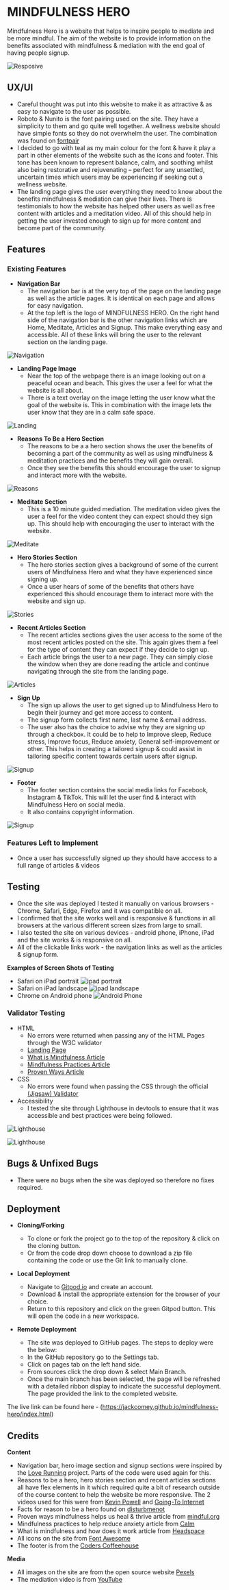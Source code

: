 # MINDFULNESS HERO
Mindfulness Hero is a website that helps to inspire people to mediate and be more mindful. The aim of the website is to provide information on the benefits associated with mindfulness & mediation with the end goal of having people signup. 

![Resposive](assets/readme-images/amiresponsive.png)

## UX/UI
- Careful thought was put into this website to make it as attractive & as easy to navigate to the user as possible. 
- Roboto & Nunito is the font pairing used on the site. They have a simplicity to them and go quite well together. A wellness website should have simple fonts so they do not overwhelm the user. The combination was found on [fontpair](https://www.fontpair.co/all)
- I decided to go with teal as my main colour for the font & have it play a part in other elements of the website such as the icons and footer. This tone has been known to represent balance, calm, and soothing whilst also being restorative and rejuvenating – perfect for any unsettled, uncertain times which users may be experiencing if seeking out a wellness website. 
- The landing page gives the user everything they need to know about the benefits mindfulness & mediation can give their lives. There is testimonials to how the website has helped other users as well as free content with articles and a meditation video. All of this should help in getting the user invested enough to sign up for more content and become part of the community. 

## Features

### Existing Features

- **Navigation Bar**
    -  The navigation bar is at the very top of the page on the landing page as well as the article pages. It is identical on each page and allows for easy navigation. 
    - At the top left is the logo of MINDFULNESS HERO. On the right hand side of the navigation bar is the other navigation links which are Home, Meditate, Articles and Signup. This make everything easy and accessible. All of these links will bring the user to the relevant section on the landing page.

![Navigation](assets/readme-images/navigation.png)

- **Landing Page Image**
    - Near the top of the webpage there is an image looking out on a peaceful ocean and beach. This gives the user a feel for what the website is all about.
    - There is a text overlay on the image letting the user know what the goal of the website is. This in combination with the image lets the user know that they are in a calm safe space. 

![Landing](assets/readme-images/landing-page-image.png)

- **Reasons To Be a Hero Section**
    - The reasons to be a a hero section shows the user the benefits of becoming a part of the community as well as using mindfulness & meditation practices and the benefits they will gain overall. 
    - Once they see the benefits this should encourage the user to signup and interact more with the website. 

![Reasons](assets/readme-images/reasons.png)


- **Meditate Section**
    - This is a 10 minute guided mediation. The meditation video gives the user a feel for the video content they can expect should they sign up. This should help with encouraging the user to interact with the website. 

![Meditate](assets/readme-images/meditate.png)

- **Hero Stories Section**
    - The hero stories section gives a background of some of the current users of Mindfulness Hero and what they have experienced since signing up. 
    - Once a user hears of some of the benefits that others  have experienced this should encourage them to interact more with the website and sign up. 

![Stories](assets/readme-images/stories.png)

- **Recent Articles Section**
    - The recent articles sections gives the user access to the some of the most recent articles posted on the site. This again gives them a feel for the type of content they can expect if they decide to sign up. 
    - Each article brings the user to a new page. They can simply close the window when they are done reading the article and continue navigating through the site from the landing page. 

![Articles](assets/readme-images/articles.png)

- **Sign Up**
    - The sign up allows the user to get signed up to Mindfulness Hero to begin their journey and get more access to content. 
    - The signup form collects first name, last name & email address. 
    - The user also has the choice to advise why they are signing up through a checkbox. It could be to help to Improve sleep, Reduce stress, Improve focus, Reduce anxiety, General self-improvement or other. This helps in creating a tailored signup & could assist in tailoring specific content towards certain users after signup. 

![Signup](assets/readme-images/signup.png)

- **Footer**
    - The footer section contains the social media links for Facebook, Instagram & TikTok. This will let the user find & interact with Mindfulness Hero on social media.
    - It also contains copyright information. 

![Signup](assets/readme-images/footer.png)

### Features Left to Implement
- Once a user has successfully signed up they should have acccess to a full range of articles & videos


## Testing 
- Once the site was deployed I tested it manually on various browsers - Chrome, Safari, Edge, Firefox and it was compatible on all. 
- I confirmed that the site works well and is responsive & functions in all browsers at the various different screen sizes from large to small.
- I also tested the site on various devices - android phone, iPhone, iPad and the site works & is responsive on all. 
- All of the clickable links work - the navigation links as well as the articles & signup form. 

**Examples of Screen Shots of Testing**
- Safari  on iPad portrait
![ipad portrait](assets/readme-images/ipad-portrait.png)
- Safari  on iPad landscape
![ipad landscape](assets/readme-images/ipad-landscape.png)
- Chrome  on Android phone
![Android Phone](assets/readme-images/android.png)

### Validator Testing
- HTML
    - No errors were returned when passing any of the HTML Pages through the W3C validator
    - [Landing Page](https://validator.w3.org/nu/?doc=https%3A%2F%2Fjackcomey.github.io%2Fmindfulness-hero%2Findex.html)
    - [What is Mindfulness Article](https://validator.w3.org/nu/?doc=https%3A%2F%2Fjackcomey.github.io%2Fmindfulness-hero%2Fmindfulness.html)
    - [Mindfulness Practices Article](https://validator.w3.org/nu/?doc=https%3A%2F%2Fjackcomey.github.io%2Fmindfulness-hero%2Fpractices.html)
    - [Proven Ways Article](https://validator.w3.org/nu/?doc=https%3A%2F%2Fjackcomey.github.io%2Fmindfulness-hero%2Fproven.html)
- CSS 
    - No errors were found when passing the CSS through the official [(Jigsaw) Validator](https://jigsaw.w3.org/css-validator/validator?uri=https%3A%2F%2Fjackcomey.github.io%2Fmindfulness-hero%2Fassets%2Fcss%2Fstyle.css&profile=css3svg&usermedium=all&warning=1&vextwarning=&lang=en)
- Accessibility
    - I tested the site through Lighthouse in devtools to ensure that it was accessible and best practices were being followed. 

![Lighthouse](assets/readme-images/lighthouse.png)

![Lighthouse](assets/readme-images/accessibility.png)


## Bugs & Unfixed Bugs
- There were no bugs when the site was deployed so therefore no fixes required. 

## Deployment 
- **Cloning/Forking**
    - To clone or fork the project go to the top of the repository & click on the cloning button. 
    - Or from the code drop down choose to download a zip file containing the code or use the Git link to manually clone. 

- **Local Deployment**
    - Navigate to [Gitpod.io](https://gitpod.io/) and create an account. 
    - Download & install the appropriate extension for the browser of your choice. 
    - Return to this repository and click on the green Gitpod button. This will open the code in a new workspace. 

- **Remote Deployment**
    - The site was deployed to GitHub pages. The steps to deploy were the below:
    - In the GitHub repository go to the Settings tab. 
    - Click on pages tab on the left hand side.  
    - From sources click the drop down & select Main Branch. 
    - Once the main branch has been selected, the page will be refreshed with a detailed ribbon display to indicate the successful deployment. The page provided the link to the completed website. 

The live link can be found here - (https://jackcomey.github.io/mindfulness-hero/index.html)

## Credits

**Content**
- Navigation bar, hero image section and signup sections were inspired by the [Love Running](https://learn.codeinstitute.net/courses/course-v1:CodeInstitute+LR101+2021_T1/courseware/4a07c57382724cfda5834497317f24d5/f2db5fd401004fccb43b01a6066a5333/) project. Parts of the code were used again for this. 
- Reasons to be a hero, hero stories section and recent articles sections all have flex elements in it which required quite a bit of research outside of the course content to help the website be more responsive. The 2 videos used for this were from [Kevin Powell](https://www.youtube.com/watch?v=u044iM9xsWU&t=1481s) and [Going-To Internet](https://www.youtube.com/watch?v=WVOmmc0UTiM)
- Facts for reason to be a hero found on [disturbmenot](https://disturbmenot.co/meditation-statistics/#:~:text=The%20Top%20Mind%2DBlowing%20Meditation,for%20coronary%20disease%20by%2087%25)
- Proven ways mindfulness helps us heal & thrive article from [mindful.org](https://www.mindful.org/the-science-of-mindfulness/)
- Mindfulness practices to help reduce anxiety article from [Calm](https://blog.calm.com/blog/5-mindfulness-practices-to-help-reduce-anxiety)
- What is mindfulness and how does it work article from [Headspace](https://www.headspace.com/mindfulness/mindfulness-101)
- All icons on the site from [Font Awesome](https://fontawesome.com/)
- The footer is from the [Coders Coffeehouse](https://fontawesome.com/) 


**Media**
- All images on the site are from the open source website [Pexels](https://www.pexels.com/)
- The mediation video is from [YouTube](https://www.youtube.com/)
